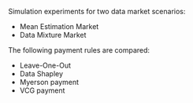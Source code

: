 Simulation experiments for two data market scenarios:
- Mean Estimation Market
- Data Mixture Market

The following payment rules are compared:
- Leave-One-Out
- Data Shapley
- Myerson payment
- VCG payment
